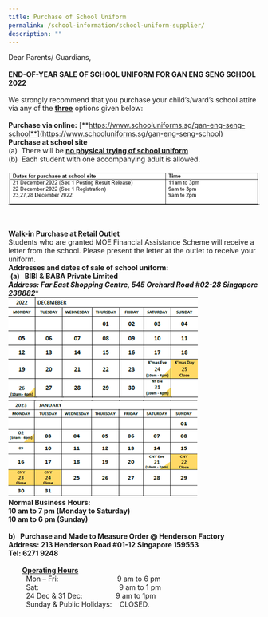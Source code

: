 ```yaml
---
title: Purchase of School Uniform
permalink: /school-information/school-uniform-supplier/
description: ""
---
```

Dear Parents/ Guardians,
<BR><BR>
**END-OF-YEAR SALE OF SCHOOL UNIFORM FOR GAN ENG SENG SCHOOL 2022**
<BR><BR>
We strongly recommend that you purchase your child’s/ward’s school attire via any of the **<u>three</u>** options given below:
<BR><BR>
**Purchase via online:** [**https://www.schooluniforms.sg/gan-eng-seng-school**](https://www.schooluniforms.sg/gan-eng-seng-school)
<BR>
**Purchase at school site**
<BR>
(a)  There will be <u>**no physical trying of school uniform**</u>
<BR>
(b)  Each student with one accompanying adult is allowed.
<BR>

![](/images/Timings.png)

<BR>

**Walk-in Purchase at Retail Outlet**
<BR>
Students who are granted MOE Financial Assistance Scheme will receive a letter from the school. Please present the letter at the outlet to receive your uniform.
<BR>
**Addresses and dates of sale of school uniform:**
<BR>
 **(a)   BIBI & BABA Private Limited**     
 <BR>
 ***Address: Far East Shopping Centre, 545 Orchard Road #02-28 Singapore 238882****
<BR>
![](/images/Date%20for%20Uniform%202022.png)
![](/images/Date%20for%20Uniform%202022%201.png)
<BR>
**Normal Business Hours: 
<BR>
10 am to 7 pm (Monday to Saturday)**
<BR>
**10 am to 6 pm (Sunday)**
<BR><BR>
**b)   Purchase and Made to Measure Order @ Henderson Factory**         
<BR>
****Address: 213 Henderson Road #01-12 Singapore 159553**  
**Tel: 6271 9248****
<BR><BR>
         **<u>Operating Hours</u>**
<BR>
         Mon – Fri:                              9 am to 6 pm  
         Sat:                                           9 am to 1 pm
<BR>
         24 Dec & 31 Dec:                 9 am to 1pm
<BR>
         Sunday & Public Holidays:    CLOSED.